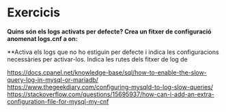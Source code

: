 # Exercicis

**Quins són els logs activats per defecte? Crea un fitxer de configuració anomenat
logs.cnf a on:**

**Activa els logs que no ho estiguin per defecte i indica les configuracions necessàries
per activar-los. Indica les rutes dels fitxer de log de 




https://docs.cpanel.net/knowledge-base/sql/how-to-enable-the-slow-query-log-in-mysql-or-mariadb/
https://www.thegeekdiary.com/configuring-mysqld-to-log-slow-queries/
https://stackoverflow.com/questions/15695937/how-can-i-add-an-extra-configuration-file-for-mysql-my-cnf
